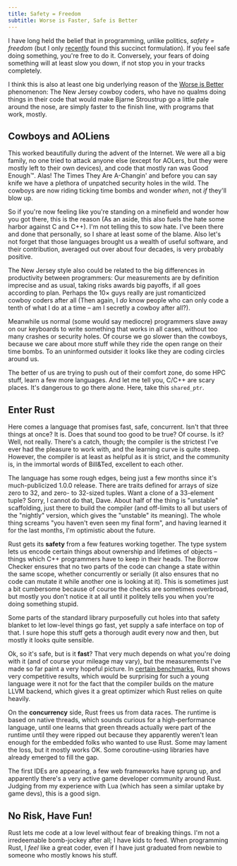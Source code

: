 ```yaml
---
title: Safety = Freedom
subtitle: Worse is Faster, Safe is Better
---
```


I have long held the belief that in programming, unlike politics,
*safety = freedom* (but I only
[recently](https://www.reddit.com/r/rust/comments/3mofy0/when_rust_makes_sense_or_the_state_of_typed/cvgpwke)
found this succinct formulation). If you feel safe doing something, you're free
to do it. Conversely, your fears of doing something will at least slow you
down, if not stop you in your tracks completely.

I think this is also at least one big underlying reason of the
[Worse is Better](http://www.dreamsongs.com/RiseOfWorseIsBetter.html)
phenomenon: The New Jersey cowboy coders, who have no qualms doing things in
their code that would make Bjarne Stroustrup go a little pale around the nose,
are simply faster to the finish line, with programs that work, mostly.

## Cowboys and AOLiens

This worked beautifully during the advent of the Internet. We were all a big
family, no one tried to attack anyone else (except for AOLers, but they were
mostly left to their own devices), and code that mostly ran was Good Enough™.
Alas! The Times They Are A-Changin' and before you can say knife we have a
plethora of unpatched security holes in the wild. The cowboys are now riding
ticking time bombs and wonder *when*, not *if* they'll blow up.

So if you're now feeling like you're standing on a minefield and wonder how you
got there, this is the reason (As an aside, this also fuels the hate some
harbor against C and C++). I'm not telling this to sow hate. I've been there
and done that personally, so I share at least some of the blame. Also let's not
forget that those languages brought us a wealth of useful software, and their
contribution, averaged out over about four decades, is very probably positive.

The New Jersey style also could be related to the big differences in
productivity between programmers: Our measurements are by definition imprecise
and as usual, taking risks awards big payoffs, if all goes according to plan.
Perhaps the 10× guys really are just romanticized cowboy coders after all (Then
again, I *do* know people who can only code a tenth of what I do at a time – am
I secretly a cowboy after all?).

Meanwhile us normal (some would say mediocre) programmers slave away on our
keyboards to write something that works in all cases, without too many crashes
or security holes. Of course we go slower than the cowboys, because we care
about more stuff while they ride the open range on their time bombs. To an
uninformed outsider it looks like they are coding circles around us.

The better of us are trying to push out of their comfort zone, do some HPC
stuff, learn a few more languages. And let me tell you, C/C++ are scary places.
It's dangerous to go there alone. Here, take this `shared_ptr`.

## Enter Rust

Here comes a language that promises fast, safe, concurrent. Isn't
that three things at once? It is. Does that sound too good to be true? Of
course. Is it? Well, not really. There's a catch, though; the compiler is the
strictest I've ever had the pleasure to work with, and the learning curve is
quite steep. However, the compiler is at least as helpful as it is strict, and
the community is, in the immortal words of Bill&Ted, excellent to each other.

The language has some rough edges, being just a few months since it's
much-publicized 1.0.0 release. There are traits defined for arrays of size zero
to 32, and zero- to 32-sized tuples. Want a clone of a 33-element tuple? Sorry,
I cannot do that, Dave. About half of the thing is "unstable" scaffolding, just
there to build the compiler (and off-limits to all but users of the "nightly"
version, which gives the "unstable" its meaning). The whole thing screams "you
haven't even seen my final form", and having learned it for the last months,
I'm optimistic about the future.

Rust gets its **safety** from a few features working together. The type system
lets us encode certain things about ownership and lifetimes of objects – things
which C++ programmers have to keep in their heads. The Borrow Checker ensures
that no two parts of the code can change a state within the same scope, whether
concurrently or serially (it also ensures that no code can mutate it while
another one is looking at it). This is sometimes just a bit cumbersome because
of course the checks are sometimes overbroad, but mostly you don't notice it at
all until it politely tells you when you're doing something stupid.

Some parts of the standard library purposefully cut holes into that safety
blanket to let low-level things go fast, yet supply a safe interface on top of
that. I sure hope this stuff gets a thorough audit every now and then, but
mostly it looks quite sensible.

Ok, so it's safe, but is it **fast**? That very much depends on what you're
doing with it (and of course your mileage may vary), but the measurements I've
made so far paint a very hopeful picture. In
[certain benchmarks](https://benchmarksgame-team.pages.debian.net/benchmarksgame),
Rust shows very competitive results, which would be surprising for such a young
language were it not for the fact that the compiler builds on the mature LLVM
backend, which gives it a great optimizer which Rust relies on quite heavily.

On the **concurrency** side, Rust frees us from data races. The runtime is
based on native threads, which sounds curious for a high-performance language,
until one learns that green threads actually were part of the runtime until
they were ripped out because they apparently weren't lean enough for the
embedded folks who wanted to use Rust. Some may lament the loss, but it mostly
works OK. Some coroutine-using libraries have already emerged to fill the gap.

The first IDEs are appearing, a few web frameworks have sprung up, and
apparently there's a very active game developer community around Rust. Judging
from my experience with Lua (which has seen a similar uptake by game devs),
this is a good sign.

## No Risk, Have Fun!

Rust lets me code at a low level without fear of breaking things. I'm not a
irredeemable bomb-jockey after all; I have kids to feed. When programming
Rust, I *feel* like a great coder, even if I have just graduated from newbie to
someone who mostly knows his stuff.
